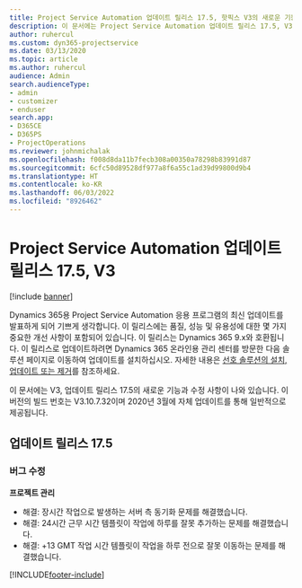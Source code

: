 ```yaml
---
title: Project Service Automation 업데이트 릴리스 17.5, 핫픽스 V3의 새로운 기능 또는 변경된 기능
description: 이 문서에는 Project Service Automation 업데이트 릴리스 17.5, V3에서 사용할 수 있는 기능과 수정 사항이 나와 있습니다.
author: ruhercul
ms.custom: dyn365-projectservice
ms.date: 03/13/2020
ms.topic: article
ms.author: ruhercul
audience: Admin
search.audienceType:
- admin
- customizer
- enduser
search.app:
- D365CE
- D365PS
- ProjectOperations
ms.reviewer: johnmichalak
ms.openlocfilehash: f008d8da11b7fecb308a00350a78298b83991d87
ms.sourcegitcommit: 6cfc50d89528df977a8f6a55c1ad39d99800d9b4
ms.translationtype: HT
ms.contentlocale: ko-KR
ms.lasthandoff: 06/03/2022
ms.locfileid: "8926462"
---
```

# <a name="project-service-automation-update-release-175-v3"></a>Project Service Automation 업데이트 릴리스 17.5, V3

[!include [banner](../includes/psa-now-project-operations.md)]

Dynamics 365용 Project Service Automation 응용 프로그램의 최신 업데이트를 발표하게 되어 기쁘게 생각합니다. 이 릴리스에는 품질, 성능 및 유용성에 대한 몇 가지 중요한 개선 사항이 포함되어 있습니다.  이 릴리스는 Dynamics 365 9.x와 호환됩니다. 이 릴리스로 업데이트하려면 Dynamics 365 온라인용 관리 센터를 방문한 다음 솔루션 페이지로 이동하여 업데이트를 설치하십시오. 자세한 내용은 [선호 솔루션의 설치, 업데이트 또는 제거](/power-platform/admin/install-remove-preferred-solution)를 참조하세요.

이 문서에는 V3, 업데이트 릴리스 17.5의 새로운 기능과 수정 사항이 나와 있습니다. 이 버전의 빌드 번호는 V3.10.7.32이며 2020년 3월에 자체 업데이트를 통해 일반적으로 제공됩니다.


## <a name="update-release-175"></a>업데이트 릴리스 17.5

### <a name="bug-fixes"></a>버그 수정


**프로젝트 관리**

- 해결: 장시간 작업으로 발생하는 서버 측 동기화 문제를 해결했습니다.
- 해결: 24시간 근무 시간 템플릿이 작업에 하루를 잘못 추가하는 문제를 해결했습니다.
- 해결: +13 GMT 작업 시간 템플릿이 작업을 하루 전으로 잘못 이동하는 문제를 해결했습니다.



[!INCLUDE[footer-include](../includes/footer-banner.md)]
